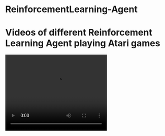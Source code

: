 # ReinforcementLearning-Agent

# Videos of different Reinforcement Learning Agent playing Atari games
<video width="320" height="240" controls>
  <source src="pong.mp4" type="video/mp4">
</video>

